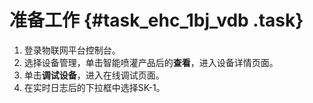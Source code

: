 # 准备工作 {#task_ehc_1bj_vdb .task}

1.   登录物联网平台控制台。 
2.   选择设备管理，单击智能喷灌产品后的**查看**，进入设备详情页面。 
3.   单击**调试设备**，进入在线调试页面。 
4.   在实时日志后的下拉框中选择SK-1。 

